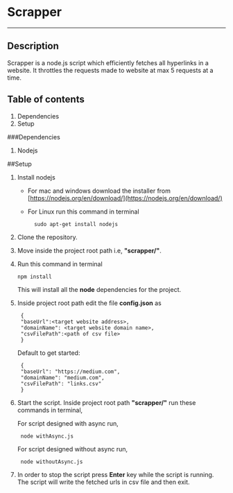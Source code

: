 **Scrapper**
===================
----------


Description
-------------

Scrapper is a node.js script which efficiently fetches all hyperlinks in a website. It throttles the requests made to website at max 5 requests at a time.

Table of contents
-------------
1. Dependencies
2. Setup


###Dependencies

1. Nodejs

##Setup

1. Install nodejs 
	* For mac and windows download the installer from [https://nodejs.org/en/download/](https://nodejs.org/en/download/)
	* For Linux run this command in terminal 
		
	        sudo apt-get install nodejs

2.  Clone the repository.
3. Move inside the project root path i.e, **"scrapper/"**.
4.  Run this command in terminal 

	    npm install 

	This will install all the **node** dependencies for the project.
5. Inside project root path edit the file **config.json** as
	

        {
    	"baseUrl":<target website address>, 
    	"domainName": <target website domain name>,
    	"csvFilePath":<path of csv file>
    	}

	Default to get started:
	
	    {
		"baseUrl": "https://medium.com",
		"domainName": "medium.com",
		"csvFilePath": "links.csv"
		}
6. Start the script. Inside project root path **"scrapper/"** run these commands in terminal,

	For script designed with async run,
	

	    node withAsync.js

	For script designed without async run,
	

	    node withoutAsync.js
7. In order to stop the script press **Enter** key while the script is running. The script will write the fetched urls in csv file and then exit.
		
